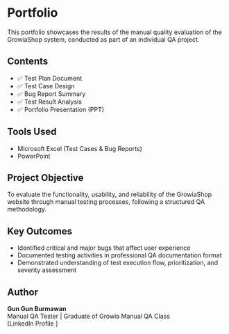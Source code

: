 # Portfolio
This portfolio showcases the results of the manual quality evaluation of the GrowiaShop system, conducted as part of an individual QA project.
## Contents
- ✅ Test Plan Document  
- ✅ Test Case Design  
- ✅ Bug Report Summary  
- ✅ Test Result Analysis  
- ✅ Portfolio Presentation (PPT)

## Tools Used
- Microsoft Excel (Test Cases & Bug Reports)
- PowerPoint

## Project Objective
To evaluate the functionality, usability, and reliability of the GrowiaShop website through manual testing processes, following a structured QA methodology.

## Key Outcomes
- Identified critical and major bugs that affect user experience
- Documented testing activities in professional QA documentation format
- Demonstrated understanding of test execution flow, prioritization, and severity assessment

## Author
**Gun Gun Burmawan**  
Manual QA Tester | Graduate of Growia Manual QA Class  
[LinkedIn Profile ]
